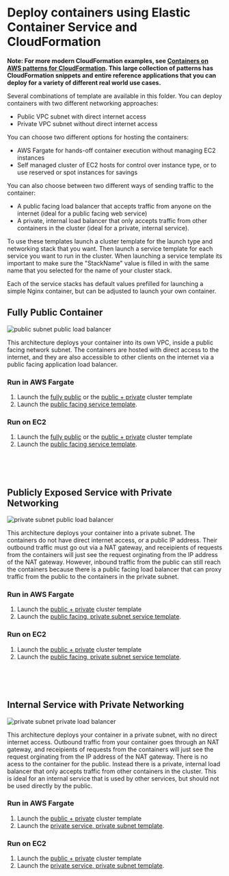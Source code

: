 # Deploy containers using Elastic Container Service and CloudFormation

__Note: For more modern CloudFormation examples, see [Containers on AWS patterns for CloudFormation](https://containersonaws.com/pattern/?tool=cloudformation). This large collection of patterns has CloudFormation snippets and entire reference applications that you can deploy for a variety of different real world use cases.__

Several combinations of template are available in this folder. You can deploy containers with two different networking approaches:

- Public VPC subnet with direct internet access
- Private VPC subnet without direct internet access

You can choose two different options for hosting the containers:

- AWS Fargate for hands-off container execution without managing EC2 instances
- Self managed cluster of EC2 hosts for control over instance type, or to use reserved or spot instances for savings

You can also choose between two different ways of sending traffic to the container:

- A public facing load balancer that accepts traffic from anyone on the internet (ideal for a public facing web service)
- A private, internal load balancer that only accepts traffic from other containers in the cluster (ideal for a private, internal service).

To use these templates launch a cluster template for the launch type and networking stack that you want. Then launch a service template for each service you want to run in the cluster. When launching a service template its important to make sure the "StackName" value is filled in with the same name that you selected for the name of your cluster stack.

Each of the service stacks has default values prefilled for launching a simple Nginx container, but can be adjusted to launch your own container.

## Fully Public Container

![public subnet public load balancer](images/public-task-public-loadbalancer.svg)

This architecture deploys your container into its own VPC, inside a public facing network subnet. The containers are hosted with direct access to the internet, and they are also accessible to other clients on the internet via a public facing application load balancer.

### Run in AWS Fargate

1. Launch the [fully public](FargateLaunchType/clusters/public-vpc.yml) or the [public + private](FargateLaunchType/clusters/private-vpc.yml) cluster template
2. Launch the [public facing service template](FargateLaunchType/services/public-service.yml).

### Run on EC2

1. Launch the [fully public](EC2LaunchType/clusters/public-vpc.yml) or the [public + private](EC2LaunchType/clusters/private-vpc.yml) cluster template
2. Launch the [public facing service template](EC2LaunchType/services/public-service.yml).

&nbsp;

&nbsp;

## Publicly Exposed Service with Private Networking

![private subnet public load balancer](images/private-task-public-loadbalancer.svg)

This architecture deploys your container into a private subnet. The containers do not have direct internet access, or a public IP address. Their outbound traffic must go out via a NAT gateway, and receipients of requests from the containers will just see the request orginating from the IP address of the NAT gateway. However, inbound traffic from the public can still reach the containers because there is a public facing load balancer that can proxy traffic from the public to the containers in the private subnet.

### Run in AWS Fargate

1. Launch the [public + private](FargateLaunchType/clusters/private-vpc.yml) cluster template
2. Launch the [public facing, private subnet service template](FargateLaunchType/services/private-subnet-public-service.yml).

### Run on EC2

1. Launch the [public + private](EC2LaunchType/clusters/private-vpc.yml) cluster template
2. Launch the [public facing, private subnet service template](EC2LaunchType/services/public-service.yml).

&nbsp;

&nbsp;

## Internal Service with Private Networking

![private subnet private load balancer](images/private-task-private-loadbalancer.svg)

This architecture deploys your container in a private subnet, with no direct internet access. Outbound traffic from your container goes through an NAT gateway, and receipients of requests from the containers will just see the request orginating from the IP address of the NAT gateway. There is no acess to the container for the public. Instead there is a private, internal load balancer that only accepts traffic from other containers in the cluster. This is ideal for an internal service that is used by other services, but should not be used directly by the public.

### Run in AWS Fargate

1. Launch the [public + private](FargateLaunchType/clusters/private-vpc.yml) cluster template
2. Launch the [private service, private subnet template](FargateLaunchType/services/private-subnet-private-service.yml).

### Run on EC2

1. Launch the [public + private](EC2LaunchType/clusters/private-vpc.yml) cluster template
2. Launch the [private service, private subnet template](EC2LaunchType/services/private-service.yml).

